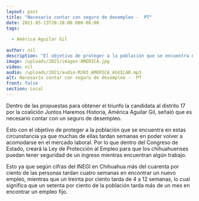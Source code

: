 ```yaml
---
layout: post
title: "Necesario contar con seguro de desempleo -  PT"
date: 2021-05-13T20:28:00.000-06:00
tags:
  
  - América Aguilar Gil
  
author: nil
description: "El objetivo de proteger a la población que se encuentra desempleado y tardan semanas en poder volver a acomodarse en el mercado laboral."
image: /uploads/2021/images-AMERICA.jpg
video: nil
audio: /uploads/2021/audio-MJ03_AMERICA_AGUILAR.mp3
alt: Necesario contar con seguro de desempleo -  PT
front: false
section: Local
---
```


Dentro de las propuestas para obtener el triunfo la candidata al distrito 17 por la coalición Juntos Haremos Historia, América Aguilar Gil, señaló que es necesario contar con un seguro de desempleo. 

Esto con el objetivo de proteger a la población que se encuentra en estas circunstancia ya que muchas de ellas tardan semanas en poder volver a acomodarse en el mercado laboral.  Por lo que dentro del Congreso de Estado, creará la Ley de Protección al Empleo para que los chihuahuenses puedan tener seguridad de un ingreso mientras encuentran algún trabajo. 

Esto ya que según cifras del INEGI en Chihuahua más del cuarenta por ciento de las personas tardan cuatro semanas en encontrar un nuevo empleo, mientras que un treinta por ciento tarda de 4 a 12 semanas, lo cual significa que un setenta por ciento de la población tarda más de un mes en encontrar un empleo fijo.
